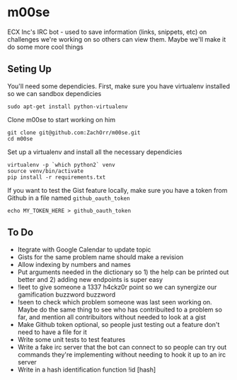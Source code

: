 # m00se

ECX Inc's IRC bot - used to save information (links, snippets, etc) on challenges we're working on so others can view them. Maybe we'll make it do some more cool things

## Seting Up

You'll need some dependicies. First, make sure you have virtualenv installed so we can sandbox dependicies

	sudo apt-get install python-virtualenv

Clone m00se to start working on him

	git clone git@github.com:ZachOrr/m00se.git
	cd m00se

Set up a virtualenv and install all the necessary dependicies

	virtualenv -p `which python2` venv
	source venv/bin/activate
	pip install -r requirements.txt

If you want to test the Gist feature locally, make sure you have a token from Github in a file named `github_oauth_token`

	echo MY_TOKEN_HERE > github_oauth_token

## To Do

* Itegrate with Google Calendar to update topic
* Gists for the same problem name should make a revision
* Allow indexing by numbers and names
* Put arguments needed in the dictionary so 1) the help can be printed out better and 2) adding new endpoints is super easy
* !leet to give someone a 1337 h4ckz0r point so we can synergize our gamification buzzword buzzword
* !seen to check which problem someone was last seen working on. Maybe do the same thing to see who has contribuited to a problem so far, and mention all contribuitors without needed to look at a gist
* Make Github token optional, so people just testing out a feature don't need to have a file for it
* Write some unit tests to test features
* Write a fake irc server that the bot can connect to so people can try out commands they're implementing without needing to hook it up to an irc server
* Write in a hash identification function !id [hash]
